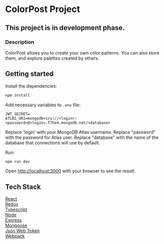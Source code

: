 # ColorPost Project
## This project is in development phase.

### Description
ColorPost allows you to create your own color patterns. You can also store them, and explore palettes created by others.

## Getting started

Install the dependencies:

```bash
npm install
```

Add necessary variables to `.env` file:
```
JWT_SECRET=
ATLAS_URI=mongodb+srv://<login>:<password>@<login>.f7he4.mongodb.net/<database>
```
Replace 'login' with your MongoDB Atlas username. Replace "password" with the password for Atlas user. Replace "database" with the name of the database that connections will use by default.

Run:
```bash
npm run dev
```
Open [http://localhost:3000](http://localhost:3000) with your browser to see the result.


## Tech Stack

[React](https://reactjs.org/)<br />
[Redux](https://redux.js.org/)<br />
[Typescript](https://www.typescriptlang.org/)<br />
[Node](https://nodejs.dev/)<br />
[Express](https://expressjs.com/)<br />
[Mongoose](https://mongoosejs.com/)<br />
[Json Web Token](https://jwt.io/)<br />
[Webpack](https://webpack.js.org/)<br />